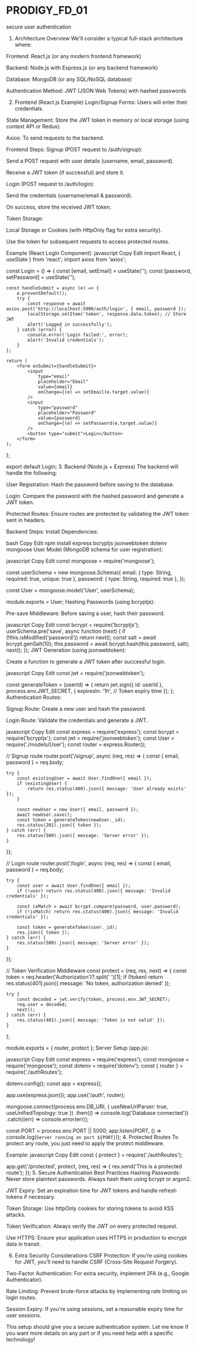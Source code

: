# PRODIGY_FD_01
secure user authentication
1. Architecture Overview
We'll consider a typical full-stack architecture where:

Frontend: React.js (or any modern frontend framework)

Backend: Node.js with Express.js (or any backend framework)

Database: MongoDB (or any SQL/NoSQL database)

Authentication Method: JWT (JSON Web Tokens) with hashed passwords

2. Frontend (React.js Example)
Login/Signup Forms: Users will enter their credentials.

State Management: Store the JWT token in memory or local storage (using context API or Redux).

Axios: To send requests to the backend.

Frontend Steps:
Signup (POST request to /auth/signup):

Send a POST request with user details (username, email, password).

Receive a JWT token (if successful) and store it.

Login (POST request to /auth/login):

Send the credentials (username/email & password).

On success, store the received JWT token.

Token Storage:

Local Storage or Cookies (with HttpOnly flag for extra security).

Use the token for subsequent requests to access protected routes.

Example (React Login Component):
javascript
Copy
Edit
import React, { useState } from 'react';
import axios from 'axios';

const Login = () => {
    const [email, setEmail] = useState('');
    const [password, setPassword] = useState('');

    const handleSubmit = async (e) => {
        e.preventDefault();
        try {
            const response = await axios.post('http://localhost:5000/auth/login', { email, password });
            localStorage.setItem('token', response.data.token); // Store JWT
            alert('Logged in successfully');
        } catch (error) {
            console.error('Login failed:', error);
            alert('Invalid credentials');
        }
    };

    return (
        <form onSubmit={handleSubmit}>
            <input
                type="email"
                placeholder="Email"
                value={email}
                onChange={(e) => setEmail(e.target.value)}
            />
            <input
                type="password"
                placeholder="Password"
                value={password}
                onChange={(e) => setPassword(e.target.value)}
            />
            <button type="submit">Login</button>
        </form>
    );
};

export default Login;
3. Backend (Node.js + Express)
The backend will handle the following:

User Registration: Hash the password before saving to the database.

Login: Compare the password with the hashed password and generate a JWT token.

Protected Routes: Ensure routes are protected by validating the JWT token sent in headers.

Backend Steps:
Install Dependencies:

bash
Copy
Edit
npm install express bcryptjs jsonwebtoken dotenv mongoose
User Model (MongoDB schema for user registration):

javascript
Copy
Edit
const mongoose = require('mongoose');

const userSchema = new mongoose.Schema({
    email: { type: String, required: true, unique: true },
    password: { type: String, required: true },
});

const User = mongoose.model('User', userSchema);

module.exports = User;
Hashing Passwords (using bcryptjs):

Pre-save Middleware: Before saving a user, hash their password.

javascript
Copy
Edit
const bcrypt = require('bcryptjs');
userSchema.pre('save', async function (next) {
    if (!this.isModified('password')) return next();
    const salt = await bcrypt.genSalt(10);
    this.password = await bcrypt.hash(this.password, salt);
    next();
});
JWT Generation (using jsonwebtoken):

Create a function to generate a JWT token after successful login.

javascript
Copy
Edit
const jwt = require('jsonwebtoken');

const generateToken = (userId) => {
    return jwt.sign({ id: userId }, process.env.JWT_SECRET, {
        expiresIn: '1h', // Token expiry time
    });
};
Authentication Routes:

Signup Route: Create a new user and hash the password.

Login Route: Validate the credentials and generate a JWT.

javascript
Copy
Edit
const express = require('express');
const bcrypt = require('bcryptjs');
const jwt = require('jsonwebtoken');
const User = require('./models/User');
const router = express.Router();

// Signup route
router.post('/signup', async (req, res) => {
    const { email, password } = req.body;

    try {
        const existingUser = await User.findOne({ email });
        if (existingUser) {
            return res.status(400).json({ message: 'User already exists' });
        }

        const newUser = new User({ email, password });
        await newUser.save();
        const token = generateToken(newUser._id);
        res.status(201).json({ token });
    } catch (err) {
        res.status(500).json({ message: 'Server error' });
    }
});

// Login route
router.post('/login', async (req, res) => {
    const { email, password } = req.body;

    try {
        const user = await User.findOne({ email });
        if (!user) return res.status(400).json({ message: 'Invalid credentials' });

        const isMatch = await bcrypt.compare(password, user.password);
        if (!isMatch) return res.status(400).json({ message: 'Invalid credentials' });

        const token = generateToken(user._id);
        res.json({ token });
    } catch (err) {
        res.status(500).json({ message: 'Server error' });
    }
});

// Token Verification Middleware
const protect = (req, res, next) => {
    const token = req.header('Authorization')?.split(' ')[1];
    if (!token) return res.status(401).json({ message: 'No token, authorization denied' });

    try {
        const decoded = jwt.verify(token, process.env.JWT_SECRET);
        req.user = decoded;
        next();
    } catch (err) {
        res.status(401).json({ message: 'Token is not valid' });
    }
};

module.exports = { router, protect };
Server Setup (app.js):

javascript
Copy
Edit
const express = require('express');
const mongoose = require('mongoose');
const dotenv = require('dotenv');
const { router } = require('./authRoutes');

dotenv.config();
const app = express();

app.use(express.json());
app.use('/auth', router);

mongoose.connect(process.env.DB_URI, { useNewUrlParser: true, useUnifiedTopology: true })
    .then(() => console.log('Database connected'))
    .catch((err) => console.error(err));

const PORT = process.env.PORT || 5000;
app.listen(PORT, () => console.log(`Server running on port ${PORT}`));
4. Protected Routes
To protect any route, you just need to apply the protect middleware.

Example:
javascript
Copy
Edit
const { protect } = require('./authRoutes');

app.get('/protected', protect, (req, res) => {
    res.send('This is a protected route');
});
5. Secure Authentication Best Practices
Hashing Passwords: Never store plaintext passwords. Always hash them using bcrypt or argon2.

JWT Expiry: Set an expiration time for JWT tokens and handle refresh tokens if necessary.

Token Storage: Use httpOnly cookies for storing tokens to avoid XSS attacks.

Token Verification: Always verify the JWT on every protected request.

Use HTTPS: Ensure your application uses HTTPS in production to encrypt data in transit.

6. Extra Security Considerations
CSRF Protection: If you’re using cookies for JWT, you’ll need to handle CSRF (Cross-Site Request Forgery).

Two-Factor Authentication: For extra security, implement 2FA (e.g., Google Authenticator).

Rate Limiting: Prevent brute-force attacks by implementing rate limiting on login routes.

Session Expiry: If you're using sessions, set a reasonable expiry time for user sessions.

This setup should give you a secure authentication system. Let me know if you want more details on any part or if you need help with a specific technology!




